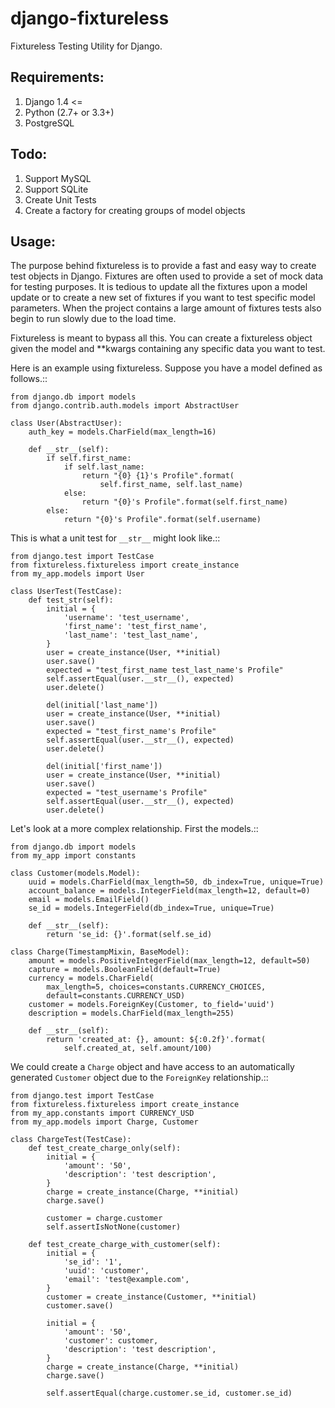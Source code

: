 django-fixtureless
====================

Fixtureless Testing Utility for Django.

Requirements:
-----------------

1. Django 1.4 <=
2. Python (2.7+ or 3.3+)
3. PostgreSQL

Todo:
-----------------

1. Support MySQL
2. Support SQLite
3. Create Unit Tests
4. Create a factory for creating groups of model objects


Usage:
-----------------

The purpose behind fixtureless is to provide a fast and easy way to create test objects in Django.  Fixtures are
often used to provide a set of mock data for testing purposes.  It is tedious to update all the fixtures upon a
model update or to create a new set of fixtures if you want to test specific model parameters.  When the
project contains a large amount of fixtures tests also begin to run slowly due to the load time.

Fixtureless is meant to bypass all this.  You can create a fixtureless object given the model and **kwargs
containing any specific data you want to test.

Here is an example using fixtureless.  Suppose you have a model defined as follows.::

    from django.db import models
    from django.contrib.auth.models import AbstractUser

    class User(AbstractUser):
        auth_key = models.CharField(max_length=16)
    
        def __str__(self):
            if self.first_name:
                if self.last_name:
                    return "{0} {1}'s Profile".format(
                        self.first_name, self.last_name)
                else:
                    return "{0}'s Profile".format(self.first_name)
            else:
                return "{0}'s Profile".format(self.username)


This is what a unit test for `__str__` might look like.::

    from django.test import TestCase
    from fixtureless.fixtureless import create_instance
    from my_app.models import User

    class UserTest(TestCase):
        def test_str(self):
            initial = {
                'username': 'test_username',
                'first_name': 'test_first_name',
                'last_name': 'test_last_name',
            }
            user = create_instance(User, **initial)
            user.save()
            expected = "test_first_name test_last_name's Profile"
            self.assertEqual(user.__str__(), expected)
            user.delete()
    
            del(initial['last_name'])
            user = create_instance(User, **initial)
            user.save()
            expected = "test_first_name's Profile"
            self.assertEqual(user.__str__(), expected)
            user.delete()
    
            del(initial['first_name'])
            user = create_instance(User, **initial)
            user.save()
            expected = "test_username's Profile"
            self.assertEqual(user.__str__(), expected)
            user.delete()


Let's look at a more complex relationship.  First the models.::

    from django.db import models
    from my_app import constants

    class Customer(models.Model):
        uuid = models.CharField(max_length=50, db_index=True, unique=True)
        account_balance = models.IntegerField(max_length=12, default=0)
        email = models.EmailField()
        se_id = models.IntegerField(db_index=True, unique=True)

        def __str__(self):
            return 'se_id: {}'.format(self.se_id)

    class Charge(TimestampMixin, BaseModel):
        amount = models.PositiveIntegerField(max_length=12, default=50)
        capture = models.BooleanField(default=True)
        currency = models.CharField(
            max_length=5, choices=constants.CURRENCY_CHOICES,
            default=constants.CURRENCY_USD)
        customer = models.ForeignKey(Customer, to_field='uuid')
        description = models.CharField(max_length=255)

        def __str__(self):
            return 'created_at: {}, amount: ${:0.2f}'.format(
                self.created_at, self.amount/100)
    

We could create a `Charge` object and have access to an automatically generated `Customer` object
due to the `ForeignKey` relationship.::

    from django.test import TestCase
    from fixtureless.fixtureless import create_instance
    from my_app.constants import CURRENCY_USD
    from my_app.models import Charge, Customer

    class ChargeTest(TestCase):
        def test_create_charge_only(self):
            initial = {
                'amount': '50',
                'description': 'test description',
            }
            charge = create_instance(Charge, **initial)
            charge.save()
            
            customer = charge.customer
            self.assertIsNotNone(customer)

        def test_create_charge_with_customer(self):
            initial = {
                'se_id': '1',
                'uuid': 'customer',
                'email': 'test@example.com',
            }
            customer = create_instance(Customer, **initial)
            customer.save()
            
            initial = {
                'amount': '50',
                'customer': customer,
                'description': 'test description',
            }
            charge = create_instance(Charge, **initial)
            charge.save()
            
            self.assertEqual(charge.customer.se_id, customer.se_id)
            

